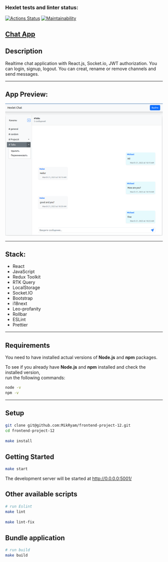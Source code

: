 ### Hexlet tests and linter status:
[![Actions Status](https://github.com/MikRyam/frontend-project-12/workflows/hexlet-check/badge.svg)](https://github.com/MikRyam/frontend-project-12/actions)
[![Maintainability](https://api.codeclimate.com/v1/badges/428e19be3945e0065ff5/maintainability)](https://codeclimate.com/github/MikRyam/frontend-project-12/maintainability)

## [Chat App](https://frontend-project-12-production-241a.up.railway.app/)


## Description

Realtime chat application with React.js, Socket.io, JWT authorization.
You can login, signup, logout. You can creat, rename or remove channels and send messages.

---

## App Preview:

![Chat App](./preview_images/appPreview.png "Chat App Preview")


---

## Stack:
- React
- JavaScript
- Redux Toolkit
- RTK Query
- LocalStorage
- Socket.IO
- Bootstrap
- i18next
- Leo-profanity
- Rollbar
- ESLint
- Prettier

---

## Requirements

You need to have installed actual versions of **Node.js** and **npm** packages.

To see if you already have **Node.js** and **npm** installed and check the installed version,  
run the following commands:

```bash
node -v
npm -v
```

---


## Setup

```bash
git clone git@github.com:MikRyam/frontend-project-12.git
cd frontend-project-12

make install
```

## Getting Started

```bash
make start
```
The development server will be started at http://0.0.0.0:5001/

## Other available scripts

```bash
# run Eslint
make lint

make lint-fix

```

## Bundle application

```bash
# run build
make build
```
